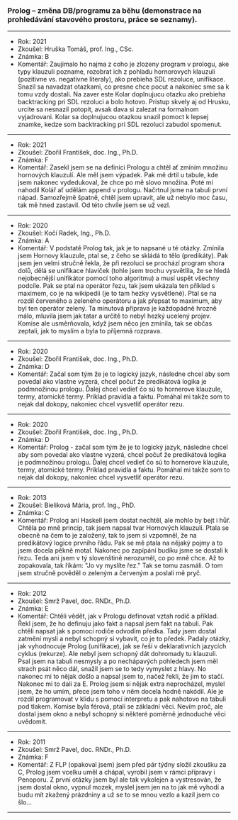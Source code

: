 ### Prolog – změna DB/programu za běhu (demonstrace na prohledávání stavového prostoru, práce se seznamy).

----------------------------------------

- Rok: 2021
- Zkoušel: Hruška Tomáš, prof. Ing., CSc.
- Známka: B
- Komentář: Zaujimalo ho najma z coho je zlozeny program v prologu, ake typy klauzuli pozname, rozobrat ich z pohladu hornorovych klauzuli (pozitivne vs. negativne literaly), ako prebieha SDL rezoluce, unifikace. Snazil sa navadzat otazkami, co presne chce pocut a nakoniec sme sa k tomu vzdy dostali. Na zaver este Kolar doplnujucu otazku ako prebieha backtracking pri SDL rezoluci a bolo hotovo. Pristup skvely aj od Hrusku, urcite sa nesnazil potopit, avsak dava si zalezat na formalnom vyjadrovani. Kolar sa doplnujucou otazkou snazil pomoct k lepsej znamke, kedze som backtracking pri SDL rezoluci zabudol spomenut.

----------------------------------------

- Rok: 2021
- Zkoušel: Zbořil František, doc. Ing., Ph.D.
- Známka: F
- Komentář: Zasekl jsem se na definici Prologu a chtěl ať zmíním množinu hornových klauzulí. Ale měl jsem výpadek. Pak mě drtil u tabule, kde jsem nakonec vydedukoval, že chce po mě slovo množina. Poté mi nahodil Kolář ať udělám append v prologu. Načrtnul jsme na tabuli první nápad. Samozřejmě špatně, chtěl jsem upravit, ale už nebylo moc času, tak mě hned zastavil. Od této chvíle jsem se už vezl.

----------------------------------------

- Rok: 2020
- Zkoušel: Kočí Radek, Ing., Ph.D.
- Známka: A
- Komentář: V podstatě Prolog tak, jak je to napsané u té otázky. Zmínila jsem Hornovy klauzule, ptal se, z čeho se skládá to tělo (predikáty). Pak jsem jen velmi stručně řekla, že při rezoluci se prochází program shora dolů, dělá se unifikace hlaviček (tohle jsem trochu vysvětlila, že se hledá nejobecnější unifikátor pomocí toho algoritmu) a musí uspět všechny podcíle. Pak se ptal na operátor řezu, tak jsem ukázala ten příklad s maximem, co je na wikipedii (je to tam hezky vysvětlené). Ptal se na rozdíl červeného a zeleného operátoru a jak přepsat to maximum, aby byl ten operátor zelený. Ta minutová příprava je každopádně hrozně málo, mluvila jsem jak tatar a určitě to nebyl hezký ucelený projev. Komise ale usměrňovala, když jsem něco jen zmínila, tak se občas zeptali, jak to myslím a byla to příjemná rozprava.

----------------------------------------

- Rok: 2020
- Zkoušel: Zbořil František, doc. Ing., Ph.D.
- Známka: D
- Komentář: Začal som tým že je to logický jazyk, následne chcel aby som povedal ako vlastne vyzerá, chcel počuť že predikátová logika je podmnožinou prologu. Ďalej chcel vedieť čo sú to hornerove klauzule, termy, atomické termy. Príklad pravidla a faktu. Pomáhal mi takže som to nejak dal dokopy, nakoniec chcel vysvetliť operátor rezu.

----------------------------------------

- Rok: 2020
- Zkoušel: Zbořil František, doc. Ing., Ph.D.
- Známka: D
- Komentář: Prolog - začal som tým že je to logický jazyk, následne chcel aby som povedal ako vlastne vyzerá, chcel počuť že predikátová logika je podmnožinou prologu. Ďalej chcel vedieť čo sú to hornerove klauzule, termy, atomické termy. Príklad pravidla a faktu. Pomáhal mi takže som to nejak dal dokopy, nakoniec chcel vysvetliť operátor rezu.

----------------------------------------

- Rok: 2013
- Zkoušel: Bieliková Mária, prof. Ing., PhD.
- Známka: C
- Komentář: Prolog ani Haskell jsem dostat nechtěl, ale mohlo by bejt i hůř. Chtěla po mně princip, tak jsem napsal tvar Hornových klauzulí. Ptala se obecně na čem to je založený, tak to jsem si vzpomněl, že na predikátový logice prvního řádu. Pak se mě ptala na nějaký pojmy a to jsem docela pěkně motal. Nakonec po zapípání budíku jsme se dostali k řezu. Teda ani jsem v tý slovenštině nerozuměl, co po mně chce. Až to zopakovala, tak říkám: "Jo vy myslíte řez." Tak se tomu zasmáli. O tom jsem stručně pověděl o zeleným a červeným a poslali mě pryč.

----------------------------------------

- Rok: 2012
- Zkoušel: Smrž Pavel, doc. RNDr., Ph.D.
- Známka: E
- Komentář: Chtěli vědět, jak v Prologu definovat vztah rodič a příklad. Řekl jsem, že ho definuju jako fakt a napsal jsem fakt na tabuli. Pak chtěli napsat jak s pomocí rodiče odvodím předka. Tady jsem dostal zatmění mysli a nebyl schopný si vybavit, co je to předek. Padaly otázky, jak vyhodnocuje Prolog (unifikace), jak se řeší v deklarativních jazycích cyklus (rekurze). Ale nebyl jsem schopný dát dohromady tu klauzuli. Psal jsem na tabuli nesmysly a po nechápavých pohledech jsem měl strach psát něco dál, snažil jsem se to tedy vymyslet z hlavy. No nakonec mi to nějak došlo a napsal jsem to, načež řekli, že jim to stačí. Nakonec mi to dali za E. Prolog jsem si nějak extra neprocházel, myslel jsem, že ho umím, přece jsem toho v něm docela hodně nakódil. Ale je rozdíl programovat v klidu s pomocí interpretu a pak nahotovo na tabuli pod tlakem. Komise byla férová, ptali se základní věci. Nevím proč, ale dostal jsem okno a nebyl schopný si některé poměrně jednoduché věci uvědomit.

----------------------------------------

- Rok: 2011
- Zkoušel: Smrž Pavel, doc. RNDr., Ph.D.
- Známka: F
- Komentář: Z FLP (opakoval jsem) jsem před pár týdny složil zkoušku za C, Prolog jsem vcelku uměl a chápal, vyrobil jsem v rámci přípravy i Penoporu. Z první otázky jsem byl ale tak vykolejen a vystresován, že jsem dostal okno, vypnul mozek, myslel jsem jen na to jak mě vyhodí a budu mít zkažený prázdniny a už se to se mnou vezlo a kazil jsem co šlo...

----------------------------------------
